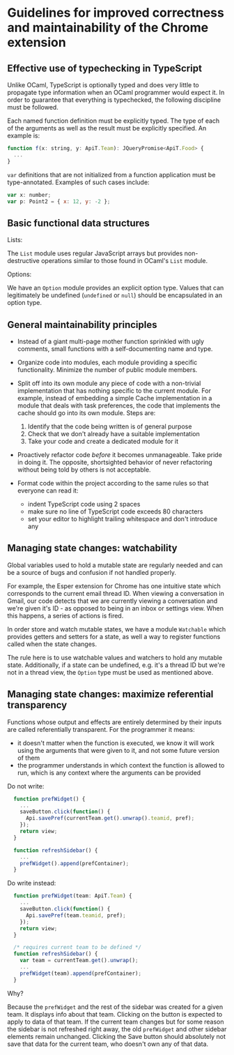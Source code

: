 Guidelines for improved correctness and maintainability of the Chrome extension
===============================================================================

Effective use of typechecking in TypeScript
-------------------------------------------

Unlike OCaml, TypeScript is optionally typed and does very little to
propagate type information when an OCaml programmer would expect it.
In order to guarantee that everything is typechecked, the following
discipline must be followed.

Each named function definition must be explicitly typed. The type of
each of the arguments as well as the result must be explicitly
specified. An example is:

```javascript
function f(x: string, y: ApiT.Team): JQueryPromise<ApiT.Food> {
  ...
}
```

`var` definitions that are not initialized from a function application
must be type-annotated. Examples of such cases include:

```javascript
var x: number;
var p: Point2 = { x: 12, y: -2 };
```

Basic functional data structures
--------------------------------

Lists:

The `List` module uses regular JavaScript arrays but provides
non-destructive operations similar to those found in OCaml's `List`
module.

Options:

We have an `Option` module provides an explicit option type. Values
that can legitimately be undefined (`undefined` or `null`) should be
encapsulated in an option type.

General maintainability principles
----------------------------------

* Instead of a giant multi-page mother function sprinkled with ugly comments,
  small functions with a self-documenting name and type.

* Organize code into modules, each module providing a specific
  functionality. Minimize the number of public module members.

* Split off into its own module any piece of code with a non-trivial
  implementation that has nothing specific to the current
  module. For example, instead of embedding a simple Cache
  implementation in a module that deals with task preferences, the
  code that implements the cache should go into its own module.
  Steps are:
  1. Identify that the code being written is of general purpose
  2. Check that we don't already have a suitable implementation
  3. Take your code and create a dedicated module for it

* Proactively refactor code *before* it becomes unmanageable. Take
  pride in doing it. The opposite, shortsighted behavior of never refactoring
  without being told by others is not acceptable.

* Format code within the project according to the same rules so that
  everyone can read it:

  - indent TypeScript code using 2 spaces
  - make sure no line of TypeScript code exceeds 80 characters
  - set your editor to highlight trailing whitespace and don't
    introduce any

Managing state changes: watchability
------------------------------------

Global variables used to hold a mutable state are regularly needed and
can be a source of bugs and confusion if not handled properly.

For example, the Esper extension for Chrome has one intuitive state which
corresponds to the current email thread ID. When viewing a
conversation in Gmail, our code detects that we are currently viewing
a conversation and we're given it's ID - as opposed to being in an
inbox or settings view. When this happens, a series of actions is
fired.

In order store and watch mutable states, we have a module `Watchable`
which provides getters and setters for a state, as well a way to
register functions called when the state changes.

The rule here is to use watchable values and watchers to hold
any mutable state. Additionally, if a state can be undefined,
e.g. it's a thread ID but we're not in a thread view, the `Option`
type must be used as mentioned above.

Managing state changes: maximize referential transparency
---------------------------------------------------------

Functions whose output and effects are entirely determined by their
inputs are called referentially transparent. For the programmer it
means:

- it doesn't matter when the function is executed, we know it will
  work using the arguments that were given to it, and not some future
  version of them
- the programmer understands in which context the function is allowed
  to run, which is any context where the arguments can be provided

Do not write:

```javascript
  function prefWidget() {
    ...
    saveButton.click(function() {
      Api.savePref(currentTeam.get().unwrap().teamid, pref);
    });
    return view;
  }

  function refreshSidebar() {
    ...
    prefWidget().append(prefContainer);
  }
```

Do write instead:

```javascript
  function prefWidget(team: ApiT.Team) {
    ...
    saveButton.click(function() {
      Api.savePref(team.teamid, pref);
    });
    return view;
  }

  /* requires current team to be defined */
  function refreshSidebar() {
    var team = currentTeam.get().unwrap();
    ...
    prefWidget(team).append(prefContainer);
  }
```

Why?

Because the `prefWidget` and the rest of the sidebar was created for a given
team. It displays info about that team. Clicking on the button is
expected to apply to data of that team. If the
current team changes but for some reason the sidebar is not refreshed
right away, the old `prefWidget` and other sidebar elements remain
unchanged. Clicking the Save button should absolutely not save that
data for the current team, who doesn't own any of that data.
